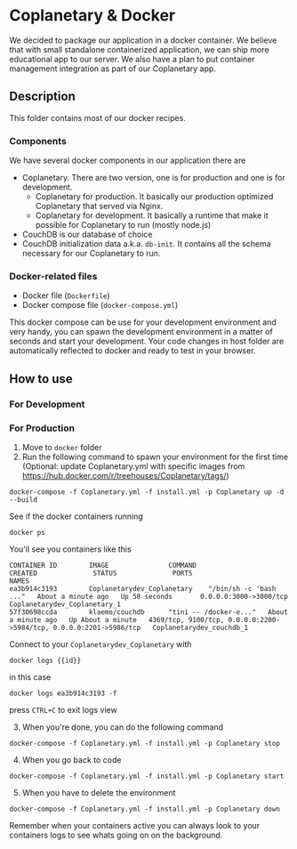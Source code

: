 # Coplanetary & Docker
We decided to package our application in a docker container. We believe that with small standalone containerized application, we can ship more educational app to our server. We also have a plan to put container management integration as part of our Coplanetary app.

## Description
This folder contains most of our docker recipes.


### Components
We have several docker components in our application there are
* Coplanetary. There are two version, one is for production and one is for development.
  * Coplanetary for production. It basically our production optimized Coplanetary that served via Nginx.
  * Coplanetary for development. It basically a runtime that make it possible for Coplanetary to run (mostly node.js)
* CouchDB is our database of choice
* CouchDB initialization data a.k.a. `db-init`. It contains all the schema necessary for our Coplanetary to run.

### Docker-related files
* Docker file (`Dockerfile`)
* Docker compose file (`docker-compose.yml`)

This docker compose can be use for your development environment and very handy, you can spawn the development environment in a matter of seconds and start your development. Your code changes in host folder are automatically reflected to docker and ready to test in your browser.

## How to use

### For Development

### For Production

1. Move to `docker` folder
2. Run the following command to spawn your environment for the first time
   (Optional: update Coplanetary.yml with specific images from https://hub.docker.com/r/treehouses/Coplanetary/tags/)

```
docker-compose -f Coplanetary.yml -f install.yml -p Coplanetary up -d --build
```

See if the docker containers running

```
docker ps
```

You'll see you containers like this

```
CONTAINER ID        IMAGE               COMMAND                  CREATED              STATUS              PORTS                                                                NAMES
ea3b914c3193        Coplanetarydev_Coplanetary    "/bin/sh -c 'bash ..."   About a minute ago   Up 58 seconds       0.0.0.0:3000->3000/tcp                                               Coplanetarydev_Coplanetary_1
57f30698ccda        klaemo/couchdb      "tini -- /docker-e..."   About a minute ago   Up About a minute   4369/tcp, 9100/tcp, 0.0.0.0:2200->5984/tcp, 0.0.0.0:2201->5986/tcp   Coplanetarydev_couchdb_1
```

Connect to your `Coplanetarydev_Coplanetary` with

```
docker logs {{id}}
```

in this case

```
docker logs ea3b914c3193 -f
```

press `CTRL+C` to exit logs view

3. When you're done, you can do the following command

```
docker-compose -f Coplanetary.yml -f install.yml -p Coplanetary stop
```

4. When you go back to code

```
docker-compose -f Coplanetary.yml -f install.yml -p Coplanetary start
```

5. When you have to delete the environment

```
docker-compose -f Coplanetary.yml -f install.yml -p Coplanetary down
```

Remember when your containers active you can always look to your containers logs to see whats going on on the background.
